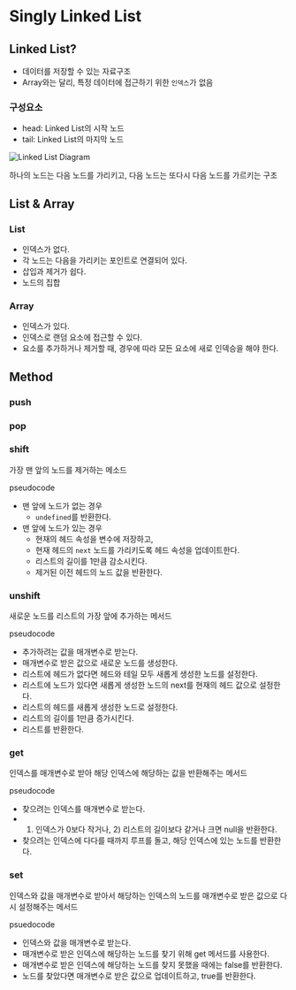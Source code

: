 
# Singly Linked List

## Linked List?

- 데이터를 저장할 수 있는 자료구조
- Array와는 달리, 특정 데이터에 접근하기 위한 `인덱스`가 없음

### 구성요소

- head: Linked List의 시작 노드
- tail: Linked List의 마지막 노드

![Linked List Diagram](https://cdn.programiz.com/sites/tutorial2program/files/linked-list-concept.png)

하나의 노드는 다음 노드를 가리키고, 다음 노드는 또다시 다음 노드를 가르키는 구조

## List & Array

### List

- 인덱스가 없다.
- 각 노드는 다음을 가리키는 포인트로 연결되어 있다.
- 삽입과 제거가 쉽다.
- 노드의 집합

### Array

- 인덱스가 있다.
- 인덱스로 랜덤 요소에 접근할 수 있다.
- 요소를 추가하거나 제거할 때, 경우에 따라 모든 요소에 새로 인덱승을 해야 한다.

## Method

### push

### pop

### shift

가장 맨 앞의 노드를 제거하는 메소드

pseudocode

- 맨 앞에 노드가 없는 경우
  - `undefined`를 반환한다.
- 맨 앞에 노드가 있는 경우
  - 현재의 헤드 속성을 변수에 저장하고,
  - 현재 헤드의 `next` 노드를 가리키도록 헤드 속성을 업데이트한다. 
  - 리스트의 길이를 1만큼 감소시킨다.
  - 제거된 이전 헤드의 노드 값을 반환한다.

### unshift

새로운 노드를 리스트의 가장 앞에 추가하는 메서드

pseudocode

- 추가하려는 값을 매개변수로 받는다.
- 매개변수로 받은 값으로 새로운 노드를 생성한다.
- 리스트에 헤드가 없다면 헤드와 테일 모두 새롭게 생성한 노드를 설정한다.
- 리스트에 노드가 있다면 새롭게 생성한 노드의 next를 현재의 헤드 값으로 설정한다.
- 리스트의 헤드를 새롭게 생성한 노드로 설정한다.
- 리스트의 길이를 1만큼 증가시킨다.
- 리스트를 반환한다.

### get

인덱스를 매개변수로 받아 해당 인덱스에 해당하는 값을 반환해주는 메서드

pseudocode

- 찾으려는 인덱스를 매개변수로 받는다.
- 1) 인덱스가 0보다 작거나, 2) 리스트의 길이보다 같거나 크면 null을 반환한다.
- 찾으려는 인덱스에 다다를 때까지 루프를 돌고, 해당 인덱스에 있는 노드를 반환한다.

### set

인덱스와 값을 매개변수로 받아서 해당하는 인덱스의 노드를 매개변수로 받은 값으로 다시 설정해주는 메서드

psuedocode

- 인덱스와 값을 매개변수로 받는다.
- 매개변수로 받은 인덱스에 해당하는 노드를 찾기 위해 get 메서드를 사용한다.
- 매개변수로 받은 인덱스에 해당하는 노드를 찾지 못했을 때에는 false를 반환한다.
- 노드를 찾았다면 매개변수로 받은 값으로 업데이트하고, true를 반환한다.



